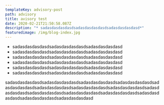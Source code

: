 ```yaml
---
templateKey: advisory-post
path: advisory
title: avisory test
date: 2020-02-21T21:50:58.087Z
description: "* sadasdasdasdasdsadasdasdasdasdsadasdasdasdasd*"
featuredimage: /img/blog-index.jpg
---
```


- sadasdasdasdasdsadasdasdasdasdsadasdasdasdasd
- sadasdasdasdasdsadasdasdasdasdsadasdasdasdasd
- sadasdasdasdasdsadasdasdasdasdsadasdasdasdasd
- sadasdasdasdasdsadasdasdasdasdsadasdasdasdasd
- sadasdasdasdasdsadasdasdasdasdsadasdasdasdasd
- sadasdasdasdasdsadasdasdasdasdsadasdasdasdasd

sadasdasdasdasdsadasdasdasdasdsadasdasdasdasdsadasdasdasdasdsadasdasdasdasdsadasdasdasdasdsadasdasdasdasdsadasdasdasdasdsadasdasdasdasdsadasdasdasdasdsadasdasdasdasdsadasdasdasdasdsadasdasdasdasdsadasdasdasdasdsadasdasdasdasd
